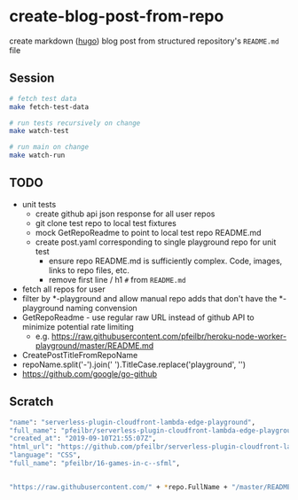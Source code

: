 # create-blog-post-from-repo

create markdown ([hugo](https://gohugo.io/)) blog post from structured repository's `README.md` file

## Session

```sh
# fetch test data
make fetch-test-data

# run tests recursively on change
make watch-test

# run main on change
make watch-run
```

## TODO

* unit tests
  * create github api json response for all user repos
  * git clone test repo to local test fixtures
  * mock GetRepoReadme to point to local test repo README.md
  * create post.yaml corresponding to single playground repo for unit test
    * ensure repo README.md is sufficiently complex.  Code, images, links to repo files, etc.
    * remove first line / h1 `#` from `README.md`
* fetch all repos for user
* filter by *-playground and allow manual repo adds that don't have the *-playground naming convension
* GetRepoReadme - use regular raw URL instead of github API to minimize potential rate limiting
  * e.g. <https://raw.githubusercontent.com/pfeilbr/heroku-node-worker-playground/master/README.md>
* CreatePostTitleFromRepoName
* repoName.split('-').join(' ').TitleCase.replace('playground', '')
* <https://github.com/google/go-github>

## Scratch

```sh
"name": "serverless-plugin-cloudfront-lambda-edge-playground",
"full_name": "pfeilbr/serverless-plugin-cloudfront-lambda-edge-playground",
"created_at": "2019-09-10T21:55:07Z",
"html_url": "https://github.com/pfeilbr/serverless-plugin-cloudfront-lambda-edge-playground",
"language": "CSS",
"full_name": "pfeilbr/16-games-in-c--sfml",


"https://raw.githubusercontent.com/" + *repo.FullName + "/master/README.md"

```
